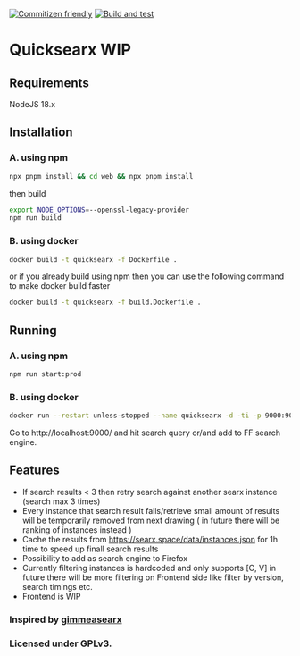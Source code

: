 [![Commitizen friendly](https://img.shields.io/badge/commitizen-friendly-brightgreen.svg)](http://commitizen.github.io/cz-cli/)
[![Build and test](https://github.com/lukaskwkw/quicksearx/actions/workflows/test.yml/badge.svg)](https://github.com/lukaskwkw/quicksearx/actions/workflows/test.yml)
# Quicksearx WIP
## Requirements
NodeJS 18.x

## Installation
### A. using npm
```sh
npx pnpm install && cd web && npx pnpm install
```
then build
```sh
export NODE_OPTIONS=--openssl-legacy-provider   
npm run build
```

### B. using docker
```sh
docker build -t quicksearx -f Dockerfile .
```

or if you already build using npm then you can use the following command to make docker build faster

```sh
docker build -t quicksearx -f build.Dockerfile .
```

## Running
### A. using npm

```sh
npm run start:prod
```

### B. using docker

```sh
docker run --restart unless-stopped --name quicksearx -d -ti -p 9000:9000 quicksearx
```

Go to http://localhost:9000/ and hit search query or/and add to FF search engine.

## Features

* If search results < 3 then retry search against another searx instance (search max 3 times)
* Every instance that search result fails/retrieve small amount of results will be temporarily removed from next drawing ( in future there will be ranking of instances instead )
* Cache the results from https://searx.space/data/instances.json for 1h time to speed up finall search results
* Possibility to add as search engine to Firefox
* Currently filtering instances is hardcoded and only supports [C, V] in future there will be more filtering on Frontend side like filter by version, search timings etc.
* Frontend is WIP

### Inspired by [gimmeasearx](https://github.com/demostanis/gimmeasearx)

### Licensed under GPLv3.
